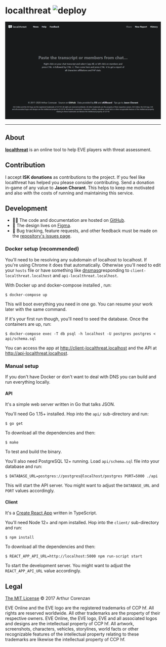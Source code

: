 # localthreat ![deploy](https://github.com/haggen/localthreat/workflows/deploy/badge.svg?branch=next)

[![localthreat.xyz](screenshot.png)](https://localthreat.xyz)

---

## About

**[localthreat](https://localthreat.xyz/)** is an online tool to help EVE players with threat assessment.

## Contribution

I accept **ISK donations** as contributions to the project. If you feel like localthreat has helped you please consider contributing. Send a donation in-game of any value to **Jason Chorant**. This helps to keep me motivated and also with the costs of running and maintaining this service.

## Development

- 👨‍💻 The code and documentation are hosted on [GitHub](https://github.com/haggen/localthreat).
- 🎨 The design lives on [Figma](https://www.figma.com/file/BPH2xeVvbBDAnWpjMI58GpnW/localthreat.next?node-id=0%3A1).
- 🐛 Bug tracking, feature requests, and other feedback must be made on the [repository's issues page](https://github.com/haggen/localthreat/issues/new/choose).

### Docker setup (recommended)

You'll need to be resolving any subdomain of localhost to localhost. If you're using Chrome it does that automatically. Otherwise you'll need to edit your `hosts` file or have something like [dnsmasq](http://www.thekelleys.org.uk/dnsmasq/doc.html)responding to `client-localthreat.localhost` and `api-localthreat.localhost`.

With Docker up and docker-compose installed , run:

```shell
$ docker-compose up
```

This will boot everything you need in one go. You can resume your work later with the same command.

If it's your first run though, you'll need to seed the database. Once the containers are up, run:

```shell
$ docker-compose exec -T db psql -h localhost -U postgres postgres < api/schema.sql
```

You can access the app at http://client-localthreat.localhost and the API at http://api-localthreat.localhost.

### Manual setup

If you don't have Docker or don't want to deal with DNS you can build and run everything locally.

#### API

It's a simple web server written in Go that talks JSON.

You'll need Go 1.15+ installed. Hop into the `api/` sub-directory and run:

```shell
$ go get
```

To download all the dependencies and then:

```shell
$ make
```

To test and build the binary.

You'll also need PostgreSQL 12+ running. Load `api/schema.sql` file into your database and run:

```shell
$ DATABASE_URL=postgres://postgres@localhost/postgres PORT=5000 ./api
```

This will start the API server. You might want to adjust the `DATABASE_URL` and `PORT` values accordingly.

#### Client

It's a [Create React App](https://create-react-app.dev/) written in TypeScript.

You'll need Node 12+ and npm installed. Hop into the `client/` sub-directory and run:

```shell
$ npm install
```

To download all the dependencies and then:

```shell
$ REACT_APP_API_URL=http://localhost:5000 npm run-script start
```

To start the development server. You might want to adjust the `REACT_APP_API_URL` value accordingly.

## Legal

[The MIT License](LICENSE) © 2017 Arthur Corenzan

EVE Online and the EVE logo are the registered trademarks of CCP hf. All rights are reserved worldwide. All other trademarks are the property of their respective owners. EVE Online, the EVE logo, EVE and all associated logos and designs are the intellectual property of CCP hf. All artwork, screenshots, characters, vehicles, storylines, world facts or other recognizable features of the intellectual property relating to these trademarks are likewise the intellectual property of CCP hf.
